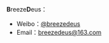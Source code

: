 **B**reeze**D**eus：

* Weibo：[@breezedeus][weibo]
* Email：breezedeus@163.com

[weibo]: http://weibo.com/deus "@breezedeus"

